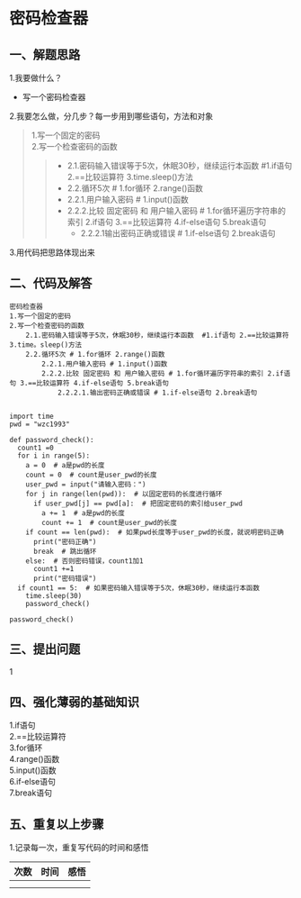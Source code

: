 # 密码检查器

## 一、解题思路
 1.我要做什么？<br>
+ 写一个密码检查器  

 2.我要怎么做，分几步？每一步用到哪些语句，方法和对象<br>
>1.写一个固定的密码  
>2.写一个检查密码的函数  
>>* 2.1.密码输入错误等于5次，休眠30秒，继续运行本函数  #1.if语句 2.==比较运算符 3.time.sleep()方法  
>>* 2.2.循环5次 # 1.for循环 2.range()函数  
>>  * 2.2.1.用户输入密码 # 1.input()函数  
>>  * 2.2.2.比较 固定密码 和 用户输入密码 # 1.for循环遍历字符串的索引 2.if语句 3.==比较运算符 4.if-else语句 5.break语句  
>>    * 2.2.2.1输出密码正确或错误 # 1.if-else语句 2.break语句  
         
 3.用代码把思路体现出来<br>
 
## 二、代码及解答
    
    密码检查器
    1.写一个固定的密码
    2.写一个检查密码的函数
        2.1.密码输入错误等于5次，休眠30秒，继续运行本函数  #1.if语句 2.==比较运算符 3.time。sleep()方法
        2.2.循环5次 # 1.for循环 2.range()函数
            2.2.1.用户输入密码 # 1.input()函数
            2.2.2.比较 固定密码 和 用户输入密码 # 1.for循环遍历字符串的索引 2.if语句 3.==比较运算符 4.if-else语句 5.break语句
                2.2.2.1.输出密码正确或错误 # 1.if-else语句 2.break语句
    
    
    import time
    pwd = "wzc1993"
    
    def password_check():
      count1 =0
      for i in range(5):
        a = 0  # a是pwd的长度
        count = 0  # count是user_pwd的长度
        user_pwd = input("请输入密码：")
        for j in range(len(pwd)):  # 以固定密码的长度进行循环
          if user_pwd[j] == pwd[a]:  # 把固定密码的索引给user_pwd
            a += 1  # a是pwd的长度
            count += 1  # count是user_pwd的长度
        if count == len(pwd):  # 如果pwd长度等于user_pwd的长度，就说明密码正确
          print("密码正确")
          break  # 跳出循环
        else:  # 否则密码错误，count1加1
          count1 +=1
          print("密码错误")
      if count1 == 5:  # 如果密码输入错误等于5次，休眠30秒，继续运行本函数
        time.sleep(30)
        password_check()
    
    password_check()
    
## 三、提出问题
 1
 
## 四、强化薄弱的基础知识
 1.if语句  
 2.==比较运算符  
 3.for循环  
 4.range()函数  
 5.input()函数  
 6.if-else语句  
 7.break语句  
 
## 五、重复以上步骤
 1.记录每一次，重复写代码的时间和感悟<br>
 
| 次数 | 时间 | 感悟 |
| :---          |     :---:      |          ---: |
|     |      |     |
|       |        |       |

